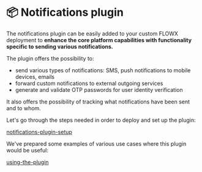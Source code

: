# 📦 Notifications plugin

The notifications plugin can be easily added to your custom FLOWX deployment to **enhance the core platform capabilities with functionality specific to sending various notifications.**

The plugin offers the possibility to:

* send various types of notifications: SMS, push notifications to mobile devices, emails
* forward custom notifications to external outgoing services
* generate and validate OTP passwords for user identity verification

It also offers the possibility of tracking what notifications have been sent and to whom.&#x20;

Let's go through the steps needed in order to deploy and set up the plugin:


[notifications-plugin-setup](../../plugins-setup-guide/notifications-plugin-setup/)


We've prepared some examples of various use cases where this plugin would be useful:


[using-the-plugin](using-the-plugin/)
